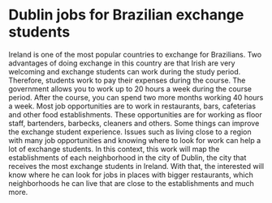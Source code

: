 # Dublin jobs for Brazilian exchange students
Ireland is one of the most popular countries to exchange for Brazilians. Two advantages of doing exchange in this country are that Irish are very welcoming and exchange students can work during the study period. Therefore, students work to pay their expenses during the course. The government allows you to work up to 20 hours a week during the course period. After the course, you can spend two more months working 40 hours a week.
Most job opportunities are to work in restaurants, bars, cafeterias and other food establishments. These opportunities are for working as floor staff, bartenders, barbecks, cleaners and others.
Some things can improve the exchange student experience. Issues such as living close to a region with many job opportunities and knowing where to look for work can help a lot of exchange students.
In this context, this work will map the establishments of each neighborhood in the city of Dublin, the city that receives the most exchange students in Ireland. With that, the interested will know where he can look for jobs in places with bigger restaurants, which neighborhoods he can live that are close to the establishments and much more.
